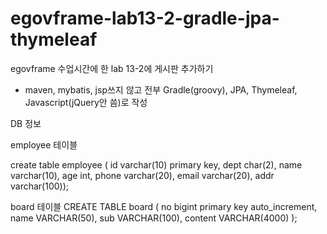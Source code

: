 # egovframe-lab13-2-gradle-jpa-thymeleaf
egovframe 수업시간에 한 lab 13-2에 게시판 추가하기
+ maven, mybatis, jsp쓰지 않고 전부 Gradle(groovy), JPA, Thymeleaf, Javascript(jQuery안 씀)로 작성


DB 정보

employee 테이블

create table employee (
id varchar(10) primary key, 
dept char(2),
name varchar(10), 
age int,
phone varchar(20),
email varchar(20),
addr varchar(100));



board 테이블
CREATE TABLE board (
no bigint primary key auto_increment,
name VARCHAR(50), 
sub VARCHAR(100),
content VARCHAR(4000)
);
